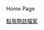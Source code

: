 Home Page

[點我開啟檔案]()

<!--  [點我開啟檔案](https://rawcdn.githack.com/[帳號]/[repository]/master/[index.html]) -->
